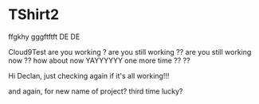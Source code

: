 # TShirt2
ffgkhy
gggftftft
DE DE

Cloud9Test are you working ?
are you still working ??
are you still working now ??
how about now YAYYYYYY
one more time ?? ??

Hi Declan, just checking again if it's all working!!!

and again, for new name of project?
third time lucky?

